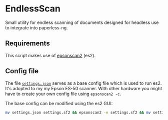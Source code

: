 # EndlessScan
Small utility for endless scanning of documents designed for headless use to integrate into paperless-ng.

## Requirements
This script makes use of [epsonscan2](https://support.epson.net/linux/en/epsonscan2.php) (es2).

## Config file
The file [`settings.json`](settings.json) serves as a base config file which is used to run es2. It's adopted to my my Epson ES-50 scanner. With other hardware you might have to create your own config file using `epsonscan2 -c`.

The base config can be modified using the es2 GUI:
```bash
mv settings.json settings.sf2 && epsonscan2 -e settings.sf2 && mv settings.sf2 settings.json
```
